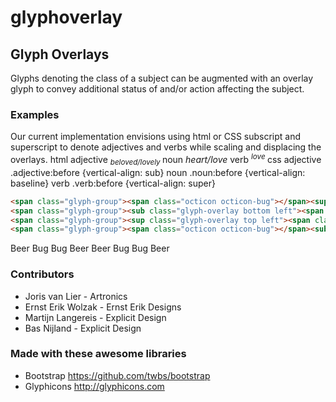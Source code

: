 glyphoverlay
============

## Glyph Overlays
Glyphs denoting the class of a subject can be augmented with an overlay glyph to convey additional status of and/or action affecting the subject.

### Examples
Our current implementation envisions using html or CSS subscript and superscript to denote adjectives and verbs while scaling and displacing the overlays.
	html
		adjective
			<sub>
				<i class="glyph-heart">beloved/lovely</i>
				</sub>
		noun
			<i class="glyph-heart">heart/love</i>
		verb
			<sup>
				<i class="glyph-heart">love</i>
				</sup>
	css
		adjective
			.adjective:before {vertical-align: sub}
		noun
			.noun:before {vertical-align: baseline}
		verb
			.verb:before {vertical-align: super}

```html
<span class="glyph-group"><span class="octicon octicon-bug"></span><sup class="glyph-overlay top right"><span class="octicon octicon-beer"></span></sup></span><span class="sr-only">Beer Bug</span>
<span class="glyph-group"><sub class="glyph-overlay bottom left"><span class="octicon octicon-bug"></span></sub><span class="octicon octicon-beer"></span></span><span class="sr-only">Bug Beer</span>
<span class="glyph-group"><sup class="glyph-overlay top left"><span class="octicon octicon-beer"></i></sup><span class="octicon octicon-bug"></span></span><span class="sr-only">Beer Bug</span>
<span class="glyph-group"><span class="octicon octicon-bug"></span><sub class="glyph-overlay bottom right"><span class="octicon octicon-beer"></span></sub></span><span class="sr-only">Bug Beer</span>
```

<span class="glyph-group"><span class="octicon octicon-bug"></span><sup class="glyph-overlay top right"><span class="octicon octicon-beer"></span></sup></span><span class="sr-only">Beer Bug</span>
<span class="glyph-group"><sub class="glyph-overlay bottom left"><span class="octicon octicon-bug"></span></sub><span class="octicon octicon-beer"></span></span><span class="sr-only">Bug Beer</span>
<span class="glyph-group"><sup class="glyph-overlay top left"><span class="octicon octicon-beer"></i></sup><span class="octicon octicon-bug"></span></span><span class="sr-only">Beer Bug</span>
<span class="glyph-group"><span class="octicon octicon-bug"></span><sub class="glyph-overlay bottom right"><span class="octicon octicon-beer"></span></sub></span><span class="sr-only">Bug Beer</span>

### Contributors ###
  * Joris van Lier - Artronics
  * Ernst Erik Wolzak - Ernst Erik Designs
  * Martijn Langereis - Explicit Design
  * Bas Nijland - Explicit Design


### Made with these awesome libraries
  * Bootstrap https://github.com/twbs/bootstrap
  * Glyphicons http://glyphicons.com
